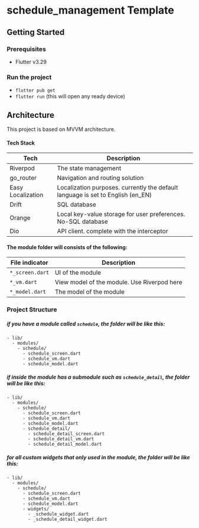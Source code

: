 <!-- This README is prepared by zaie. do contact me if need help (zaiehilmi@gmail.com) 
based on template by https://www.figma.com/@sushobhan
-->
# schedule_management Template

## Getting Started

### Prerequisites
- Flutter v3.29

### Run the project
- `flutter pub get`
- `flutter run` (this will open any ready device)

## Architecture
This project is based on MVVM architecture.

#### Tech Stack
| Tech | Description |
| --- | --- |
| Riverpod | The state management |
| go_router | Navigation and routing solution |
| Easy Localization | Localization purposes. currently the default language is set to English (en_EN) |
| Drift | SQL database |
| Orange | Local key-value storage for user preferences. No-SQL database |
| Dio | API client. complete with the interceptor |

#### The module folder will consists of the following:
| File indicator | Description |
| --- | --- |
| `*_screen.dart` | UI of the module |
| `*_vm.dart` | View model of the module. Use Riverpod here |
| `*_model.dart` | The model of the module |

### Project Structure

##### if you have a module called `schedule`, the folder will be like this:
```
- lib/
  - modules/
    - schedule/
      - schedule_screen.dart
      - schedule_vm.dart
      - schedule_model.dart
```

##### if inside the module has a submodule such as `schedule_detail`, the folder will be like this:
```
- lib/
  - modules/
    - schedule/
      - schedule_screen.dart
      - schedule_vm.dart
      - schedule_model.dart
      - schedule_detail/
        - schedule_detail_screen.dart
        - schedule_detail_vm.dart
        - schedule_detail_model.dart
```

##### for all custom widgets that only used in the module, the folder will be like this:
```
- lib/
  - modules/
    - schedule/
      - schedule_screen.dart
      - schedule_vm.dart
      - schedule_model.dart
      - widgets/
        - _schedule_widget.dart
        - _schedule_detail_widget.dart
```